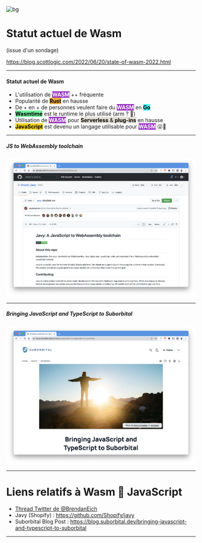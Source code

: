 ![bg](#E3C3E9)
# Statut actuel de Wasm
(issue d'un sondage)

https://blog.scottlogic.com/2022/06/20/state-of-wasm-2022.html

---
<!--
![w:900](pictures/wasm-state.png)

---
-->
<style scoped>
mark {
  background-color: #EFD217;
  color: #000000;
}
mark-purple {
  background-color: #942EC1;
  color: #FFFFFF;
}

mark-orange {
  background-color: #F0B044;
  color: #000000;
}

mark-cyan {
  background-color: #44F0EF;
  color: #000000;
}

mark-grey {
  background-color: #E2E0D6;
  color: #000000;
}

mark-green {
  background-color: #71F09C;
  color: #000000;
}

</style>

#### Statut actuel de Wasm

- L'utilisation de <mark-purple>**WASM**</mark-purple> ++ fréquente
- Popularité de <mark-orange>**Rust**</mark-orange> en hausse
- De + en + de personnes veulent faire du <mark-purple>**WASM**</mark-purple> en <mark-cyan>**Go**</mark-cyan>
- <mark-green>**Wasmtime**</mark-green> est le runtime le plus utilisé (arm ? 🤔)
- Utilisation de <mark-purple>**WASM**</mark-purple> pour <mark-grey>**Serverless** & **plug-ins**</mark-grey> en hausse
- <mark>**JavaScript**</mark> est devenu un langage utilisable pour <mark-purple>**WASM**</mark-purple> 😮🤔

<!--
Rust usage and desireabillity has continued to climb
Python has seen a big climb in usage
JavaScript has become a viable WebAssembly language
It’s been a good year for Blazor, with a big climb in usage and desire
Wasmtime is the most widely used runtime
The use of WebAssembly for Serverless, Containerisation and as a plug-in host has climbed significantly
Survey respondents are using WebAssembly much more freq
-->

---
<!--
##### Near’s JS SDK based on QuickJS

![w:800](pictures/js-wasm-01.png)

---
-->
##### JS to WebAssembly toolchain

![w:800](pictures/js-wasm-02.png)

---
##### Bringing JavaScript and TypeScript to Suborbital

![w:800](pictures/js-wasm-03.png)

---
# Liens relatifs à Wasm 💜 JavaScript

- [Thread Twitter de @BrendanEich](https://twitter.com/BrendanEich/status/1535304420426141696?ref_src=twsrc%5Etfw%7Ctwcamp%5Etweetembed%7Ctwterm%5E1535304420426141696%7Ctwgr%5E%7Ctwcon%5Es1_&ref_url=https%3A%2F%2Fblog.scottlogic.com%2F2022%2F06%2F20%2Fstate-of-wasm-2022.html)
- Javy (Shopify) : https://github.com/Shopify/javy
- Suborbital Blog Post : https://blog.suborbital.dev/bringing-javascript-and-typescript-to-suborbital

---

